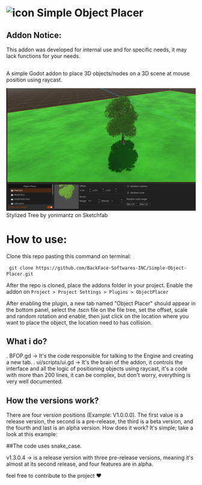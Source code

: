 # <img width="116" height="116" alt="icon" src="https://github.com/user-attachments/assets/a8a64a6b-405c-43d7-b232-2c63de5e2c26" /> Simple Object Placer

## Addon Notice:
This addon was developed for internal use and for specific needs, it may lack functions for your needs. 

##
A simple Godot addon to place 3D objects/nodes on a 3D scene at mouse position using raycast.

<img src="Screenshot.png">
Stylized Tree by yonimantz on Sketchfab

# How to use:
Clone this repo pasting this command on terminal:

```
 git clone https://github.com/BackFace-Softwares-INC/Simple-Object-Placer.git
```
After the repo is cloned, place the addons folder in your project.
Enable the addon on ```Project > Project Settings > Plugins > ObjectPlacer```

After enabling the plugin, a new tab named "Object Placer" should appear in the bottom panel, select the .tscn file on the file tree, set the offset, scale and random rotation and enable, then just click on the location where you want to place the object, the location need to has collision.

## What i do?
. BFOP.gd -> It's the code responsible for talking to the Engine and creating a new tab.
. ui/scripts/ui.gd -> It's the brain of the addon, it controls the interface and all the logic of positioning objects using raycast, it's a code with more than 200 lines, it can be complex, but don't worry, everything is very well documented.

## How the versions work?
There are four version positions (Example: V1.0.0.0). The first value is a release version, the second is a pre-release, the third is a beta version, and the fourth and last is an alpha version.
How does it work? It's simple; take a look at this example:

##The code uses snake_case.

v1.3.0.4 -> is a release version with three pre-release versions, meaning it's almost at its second release, and four features are in alpha.

feel free to contribute to the project ❤
